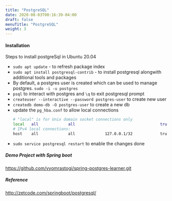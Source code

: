 ```yaml
---
title: "PostgreSQL"
date: 2020-08-03T00:16:39-04:00
draft: false
menuTitle: "PostgreSQL"
weight: 3
---
```

#### Installation 
Steps to install postgreSql in Ubuntu 20.04
- `sudo apt update` - to refresh package index
- `sudo apt install postgresql-contrib` - to install postgresql alongwith additional tools and packages
- By default, a postgres user is created which can be used to manage postgres. `sudo -i -u postgres`
- `psql` to interact with postgres and `\q` to exit postgresql prompt
- `createuser --interactive --password postgres-user` to create new user
- `createdb demo-db -O postgres-user` to create a new db
- update the `pg_hba.conf` to allow local connections 
	```bash
    # "local" is for Unix domain socket connections only
	local   all             all                                     trust
	# IPv4 local connections:
	host    all             all             127.0.0.1/32            trust
	```
- `sudo service postgresql restart` to enable the changes done

##### Demo Project with Spring boot 
https://github.com/vyomrastogi/spring-postgres-learner.git


##### Reference 
http://zetcode.com/springboot/postgresql/ 

